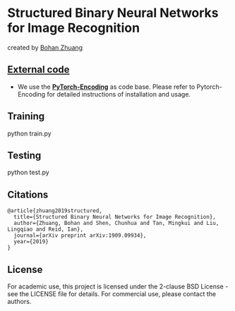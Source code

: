# Structured Binary Neural Networks for Image Recognition

created by [Bohan Zhuang](https://sites.google.com/view/bohanzhuang)

## [External code](http://hangzh.com/PyTorch-Encoding/)

- We use the [**PyTorch-Encoding**](http://hangzh.com/PyTorch-Encoding/) as code base. Please refer to Pytorch-Encoding for detailed instructions of installation and usage. 


## Training 
python train.py

## Testing
python test.py

## Citations

```
@article{zhuang2019structured,
  title={Structured Binary Neural Networks for Image Recognition},
  author={Zhuang, Bohan and Shen, Chunhua and Tan, Mingkui and Liu, Lingqiao and Reid, Ian},
  journal={arXiv preprint arXiv:1909.09934},
  year={2019}
}

```


## License

For academic use, this project is licensed under the 2-clause BSD License - see the LICENSE file for details. For commercial use, please contact the authors. 
